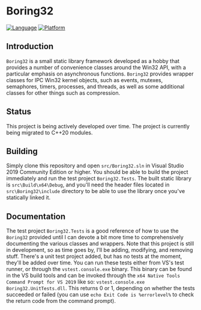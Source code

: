 # Boring32

[![Language](https://img.shields.io/badge/Language%20-C++20-blue.svg)](https://github.com/yottaawesome/boring32/)
[![Platform](https://img.shields.io/badge/Platform%20-Win32-blue.svg)](https://github.com/yottaawesome/boring32/)

## Introduction

`Boring32` is a small static library framework developed as a hobby that provides a number of convenience classes around the Win32 API, with a particular emphasis on asynchronous functions. `Boring32` provides wrapper classes for IPC Win32 kernel objects, such as events, mutexes, semaphores, timers, processes, and threads, as well as some additional classes for other things such as compression.

## Status

This project is being actively developed over time. The project is currently being migrated to C++20 modules.

## Building

Simply clone this repository and open `src/Boring32.sln` in Visual Studio 2019 Community Edition or higher. You should be able to build the project immediately and run the test project `Boring32.Tests`. The built static library is `src\Build\x64\Debug`, and you'll need the header files located in `src\Boring32\include` directory to be able to use the library once you've statically linked it.

## Documentation

The test project `Boring32.Tests` is a good reference of how to use the `Boring32` provided until I can devote a bit more time to comprehensively documenting the various classes and wrappers. Note that this project is still in development, so as time goes by, I'll be adding, modifying, and removing stuff. There's a unit test project added, but has no tests at the moment, they'll be added over time. You can run these tests either from VS's test runner, or through the `vstest.console.exe` binary. This binary can be found in the VS build tools and can be invoked through the `x64 Native Tools Command Prompt for VS 2019` like so: `vstest.console.exe Boring32.UnitTests.dll`. This returns 0 or 1, depending on whether the tests succeeded or failed (you can use `echo Exit Code is %errorlevel%` to check the return code from the command prompt).
